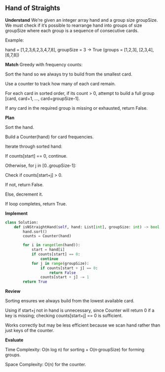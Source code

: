 ## Hand of Straights
**Understand**
We’re given an integer array hand and a group size groupSize. We must check if it’s possible to rearrange hand into groups of size groupSize where each group is a sequence of consecutive cards.

Example:

hand = [1,2,3,6,2,3,4,7,8], groupSize = 3 → True
(groups = [1,2,3], [2,3,4], [6,7,8])

**Match**
Greedy with frequency counts:

Sort the hand so we always try to build from the smallest card.

Use a counter to track how many of each card remain.

For each card in sorted order, if its count > 0, attempt to build a full group [card, card+1, ..., card+groupSize-1].

If any card in the required group is missing or exhausted, return False.

**Plan**

Sort the hand.

Build a Counter(hand) for card frequencies.

Iterate through sorted hand:

If counts[start] == 0, continue.

Otherwise, for j in [0..groupSize-1]:

Check if counts[start+j] > 0.

If not, return False.

Else, decrement it.

If loop completes, return True.

**Implement**
```py
class Solution:
    def isNStraightHand(self, hand: List[int], groupSize: int) -> bool:
        hand.sort()
        counts = Counter(hand)

        for i in range(len(hand)):
            start = hand[i]
            if counts[start] == 0:
                continue
            for j in range(groupSize):
                if counts[start + j] == 0:
                    return False
                counts[start + j] -= 1
        return True
```

**Review**

Sorting ensures we always build from the lowest available card.

Using if start+j not in hand is unnecessary, since Counter will return 0 if a key is missing; checking counts[start+j] == 0 is sufficient.

Works correctly but may be less efficient because we scan hand rather than just keys of the counter.

**Evaluate**

Time Complexity: O(n log n) for sorting + O(n·groupSize) for forming groups.

Space Complexity: O(n) for the counter.